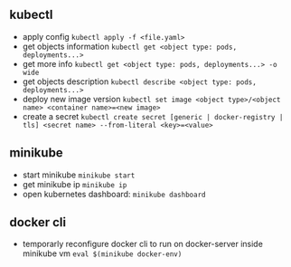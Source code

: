 ## kubectl

- apply config `kubectl apply -f <file.yaml>`
- get objects information `kubectl get <object type: pods, deployments...>`
- get more info `kubectl get <object type: pods, deployments...> -o wide`
- get objects description `kubectl describe <object type: pods, deployments...>`
- deploy new image version `kubectl set image <object type>/<object name> <container name>=<new image>`
- create a secret `kubectl create secret [generic | docker-registry | tls] <secret name> --from-literal <key>=<value>`

## minikube

- start minikube `minikube start`
- get minikube ip `minikube ip`
- open kubernetes dashboard: `minikube dashboard`

## docker cli

- temporarly reconfigure docker cli to run on docker-server inside minikube vm `eval $(minikube docker-env)`
